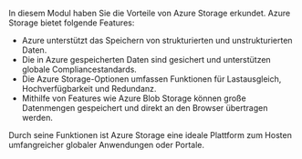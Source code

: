 In diesem Modul haben Sie die Vorteile von Azure Storage erkundet. Azure Storage bietet folgende Features:

* Azure unterstützt das Speichern von strukturierten und unstrukturierten Daten.
* Die in Azure gespeicherten Daten sind gesichert und unterstützen globale Compliancestandards.
* Die Azure Storage-Optionen umfassen Funktionen für Lastausgleich, Hochverfügbarkeit und Redundanz.
* Mithilfe von Features wie Azure Blob Storage können große Datenmengen gespeichert und direkt an den Browser übertragen werden.

Durch seine Funktionen ist Azure Storage eine ideale Plattform zum Hosten umfangreicher globaler Anwendungen oder Portale.
